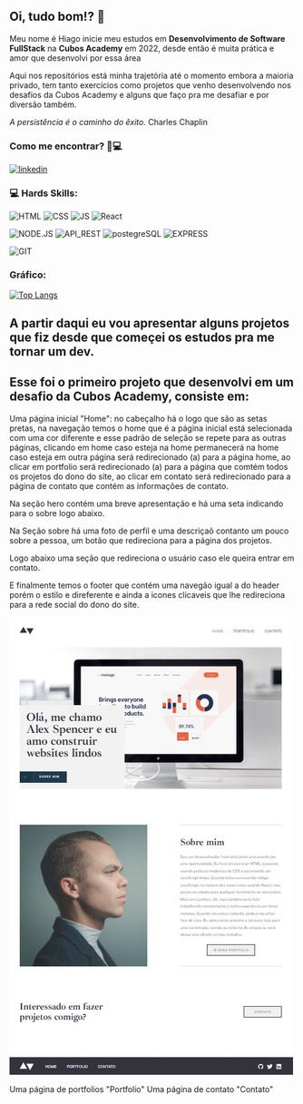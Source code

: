 ## Oi, tudo bom!? 👋

Meu nome é Hiago inicie meu estudos em **Desenvolvimento de Software FullStack** na **Cubos Academy** em 2022, desde então é muita prática e amor que desenvolvi por essa área

Aqui nos repositórios está minha trajetória até o momento embora a maioria privado, tem tanto exercícios como projetos que venho desenvolvendo nos desafios da Cubos Academy e alguns que faço pra me desafiar e por diversão também.

*A persistência é o caminho do êxito.* Charles Chaplin 

### Como me encontrar? 🧐💻

[![linkedin](https://img.shields.io/badge/LinkedIn-0077B5?style=for-the-badge&logo=linkedin&logoColor=white)](https://www.linkedin.com/in/hiago-nobre-77a1b734/)

### 💻 Hards Skills:
![HTML](https://img.shields.io/badge/HTML5-E34F26?style=for-the-badge&logo=html5&logoColor=white)
![CSS](https://img.shields.io/badge/CSS3-1572B6?style=for-the-badge&logo=css3&logoColor=white)
![JS](https://img.shields.io/badge/JavaScript-323330?style=for-the-badge&logo=javascript&logoColor=F7DF1E)
![React](https://img.shields.io/badge/React-20232A?style=for-the-badge&logo=react&logoColor=61DAFB)

![NODE.JS](https://img.shields.io/badge/Node.js-339933?style=for-the-badge&logo=nodedotjs&logoColor=white)
![API_REST](https://img.shields.io/badge/apirest-109989?style=for-the-badge&logo=APIREST&logoColor=white)
![postegreSQL](https://img.shields.io/badge/PostgreSQL-316192?style=for-the-badge&logo=postgresql&logoColor=white)
![EXPRESS](https://img.shields.io/badge/Express.js-000000?style=for-the-badge&logo=express&logoColor=white)

![GIT](https://img.shields.io/badge/GIT-E44C30?style=for-the-badge&logo=git&logoColor=white)

### Gráfico:
[![Top Langs](https://github-readme-stats.vercel.app/api/top-langs/?username=HiagoNobre&layout=compact)](https://github.com/HiagoNobre?tab=repositories)

## A partir daqui eu vou apresentar alguns projetos que fiz desde que começei os estudos pra me tornar um dev.

## Esse foi o primeiro projeto que desenvolvi em um desafio da Cubos Academy, consiste em:

  Uma página inicial "Home": no cabeçalho há o logo que são as setas pretas, na navegação temos o home que é a página inicial está selecionada com uma cor diferente e esse padrão de seleção se repete para as outras páginas, clicando em home caso esteja na home permanecerá na home caso esteja em outra página será redirecionado (a) para a página home, ao clicar em portfolio será redirecionado (a) para a página que comtém todos os projetos do dono do site, ao clicar em contato será redirecionado para a página de contato que contém as informações de contato.
  
  Na seção hero contém uma breve apresentação e há uma seta indicando para o sobre logo abaixo.
  
  Na Seção sobre  há uma foto de perfil e uma descriçaõ contanto um pouco sobre a pessoa, um botão que redireciona para a página dos projetos.
  
  Logo abaixo uma seção que redireciona o usuário caso ele queira entrar em contato.
  
  E finalmente temos o footer que contém uma navegão igual a do header porém o estilo e direferente e ainda a icones clicaveis que lhe redireciona para a rede social do dono do site.

![HTML](https://github.com/HiagoNobre/HiagoNobre/blob/main/Home%20do%20site%20portifolio%202023-03-06%20154612.jpg)

  Uma página de portfolios "Portfolio"
  Uma página de contato "Contato"
